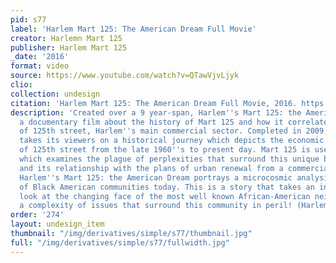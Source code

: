 ```yaml
---
pid: s77
label: 'Harlem Mart 125: The American Dream Full Movie'
creator: Harlemn Mart 125
publisher: Harlem Mart 125
_date: '2016'
format: video
source: https://www.youtube.com/watch?v=QTawVjvLjyk
clio:
collection: undesign
citation: 'Harlem Mart 125: The American Dream Full Movie, 2016. https://www.youtube.com/watch?v=QTawVjvLjyk.'
description: 'Created over a 9 year-span, Harlem''s Mart 125: the American Dream is
  a documentary film about the history of Mart 125 and how it correlates to the "revitalization"
  of 125th street, Harlem''s main commercial sector. Completed in 2009, this film
  takes its viewers on a historical journey which depicts the economic transition
  of 125th street from the late 1960''s to present day. Mart 125 is used as a metaphor
  which examines the plague of perplexities that surround this unique black community
  and its relationship with the plans of urban renewal from a commercial stand point.
  Harlem''s Mart 125: the American Dream portrays a microcosmic analysis of the displacement
  of Black American communities today. This is a story that takes an introspective
  look at the changing face of the most well known African-American neighborhood and
  a complexity of issues that surround this community in peril! (Harlem Mart 125)'
order: '274'
layout: undesign_item
thumbnail: "/img/derivatives/simple/s77/thumbnail.jpg"
full: "/img/derivatives/simple/s77/fullwidth.jpg"
---
```

